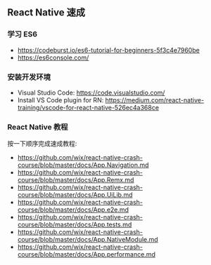 ## React Native 速成

### 学习 ES6

+ https://codeburst.io/es6-tutorial-for-beginners-5f3c4e7960be
+ https://es6console.com/


### 安装开发环境

+ Visual Studio Code: https://code.visualstudio.com/
+ Install VS Code plugin for RN: https://medium.com/react-native-training/vscode-for-react-native-526ec4a368ce


### React Native 教程

按一下顺序完成速成教程:

+ https://github.com/wix/react-native-crash-course/blob/master/docs/App.Navigation.md
+ https://github.com/wix/react-native-crash-course/blob/master/docs/App.Remx.md
+ https://github.com/wix/react-native-crash-course/blob/master/docs/App.UiLib.md
+ https://github.com/wix/react-native-crash-course/blob/master/docs/App.e2e.md
+ https://github.com/wix/react-native-crash-course/blob/master/docs/App.tests.md
+ https://github.com/wix/react-native-crash-course/blob/master/docs/App.NativeModule.md
+ https://github.com/wix/react-native-crash-course/blob/master/docs/App.performance.md

